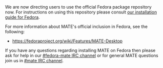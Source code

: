 <!--
.. link:
.. description:
.. tags: Fedora
.. date: 2012-11-10 20:51:28
.. title: MATE package repository for Fedora
.. slug: 2012-11-10-mate-package-repository-for-fedora
.. author: Steve Zesch
-->

We are now directing users to use the official Fedora package repository now.
For instructions on using this repository please consult [our installation
guide for Fedora](https://wiki.mate-desktop.org/#!pages/download.md#Fedora).

For more information about MATE's official inclusion in Fedora, see the following:
 
  * <https://fedoraproject.org/wiki/Features/MATE-Desktop>

If you have any questions regarding installing MATE on Fedora then please ask
for help in our [#fedora-mate IRC channel](https://webchat.freenode.net/?channels=#fedora-mate)
or for general MATE questions join us in [#mate IRC channel](https://webchat.freenode.net/?channels=#mate).

